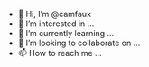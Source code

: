 - 👋 Hi, I’m @camfaux
- 👀 I’m interested in ...
- 🌱 I’m currently learning ...
- 💞️ I’m looking to collaborate on ...
- 📫 How to reach me ...

<!---
camfaux/camfaux is a ✨ special ✨ repository because its `README.md` (this file) appears on your GitHub profile.
You can click the Preview link to take a look at your changes.
--->
